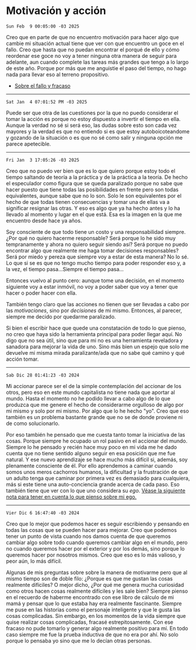 # Motivación y acción

`Sun Feb  9 00:05:00 -03 2025`

Creo que en parte de que no encuentro motivación para hacer algo que
cambie mi situación actual tiene que ver con que encuentro un goce en el fallo.
Creo que hasta que no puedan encontrar el porqué de ello y cómo reordenar ese goce
no voy a tener ninguna otra manera de seguir para adelante,
aun cuando complete las tareas más grandes que tengo a lo largo de este año.
Porque por más que me anguistie el paso del tiempo,
no hago nada para llevar eso al terreno propositivo.

- [Sobre el fallo y fracaso](./on-failing.md)

---

`Sat Jan  4 07:01:52 PM -03 2025`

Puede ser que otra de las cuestiones por la que no puedo considerar el tomar la acción
es porque no estoy dispuesto a invertir el tiempo en ella.
Aunque la verdad no sé si será eso,
las dudas sobre esto son cada vez mayores y la verdad es que no entiendo si es que
estoy autoboicoteandome y gozando de la situación
o es que no sé como salir y ninguna opción me parece apetecible.

---

`Fri Jan  3 17:05:26 -03 2025`

Creo que no puedo ver bien que es lo que quiero porque estoy todo el tiempo saltando
de teoría a la práctica y de la práctica a la teoría.
De hecho el especulador como figura que se queda paralizado porque no sabe que hacer puesto que
tiene todas las posibilidades en frente pero son todas equivalentes,
aunque sabe que no lo son.
Solo le son equivalentes por el hecho de que todas tienen consecuencias y
tomar una de ellas va a significar resignar las otras.
Y eso es algo que ya ha hecho antes y lo ha llevado al momento y lugar en el que está.
Esa es la imagen en la que me encuentro desde hace ya años.

Soy consciente de que todo tiene un costo y una responsabilidad siempre.
¿Por qué no quiero hacerme responsable?
Será porque lo he sido muy tempranamente y ahora no quiero seguir siendo así?
Será porque no puedo encontrar algo que realmente me haga tomar decisiones responsables?
Será por miedo y pereza que siempre voy a estar de esta manera?
No lo sé.
Lo que si se es que no tengo mucho tiempo para poder responder eso y,
a la vez,
el tiempo pasa...Siempre el tiempo pasa...

Entonces vuelvo al punto cero:
aunque tome una decisión, en el momento siguiente voy a estar inmóvil,
no voy a poder saber que voy a tener que hacer o poder hacer con ella.

También tengo claro que las acciones no tienen que ser llevadas a cabo por las *motivaciones*,
sino por *decisiones* de mi mismo.
Entonces, al parecer, siempre me decido por quedarme paralizado.

Si bien el escribir hace que quede una constatación de todo lo que pienso,
no creo que haya sido la herramienta principal para poder llegar aquí.
No digo que no sea útil, sino que para mi no es una herramienta reveladora
y sanadora para mejorar la vida de uno.
Sino más bien un espejo que solo me devuelve mi misma mirada paralizante/ada
que no sabe qué camino y qué acción tomar.

---

`Sab Dic 28 01:41:23 -03 2024`

Mi accionar parece ser el de la simple contemplación del accionar de los otros,
pero eso en este mundo capitalista no tiene nada que aportar al mundo.
Hasta el momento no he podido llevar a cabo algo de lo que produzca que
me genere el hecho de considerarme orgulloso de algo por mi mismo
y solo por mi mismo.
Por algo que lo he hecho "yo".
Creo que eso también es un problema bastante grande que no se de donde proviene
ni de como solucionarlo.

Por eso también he pensado que me cuesta tanto tomar la iniciativa de las cosas.
Porque siempre he ocupado un rol pasivo en el accionar del mundo.
Siempre lo he pensado y recién hace muy poco en mi vida me he dado cuenta que
no tiene sentido alguno seguir en esa posición que me fue natural.
Y ese nuevo aprendizaje se hace mucho más difícil si, además, soy plenamente consciente de él.
Por ello aprendemos a caminar cuando somos unos meros cachorros humanos,
la dificultad y la frustración de que un adulto tenga que caminar por primera vez
es demasiado para cualquiera,
más si este tiene una auto-conciencia grande acerca de cada paso.
Eso también tiene que ver con lo que uno considera su *ego*.
[Véase la siguiente nota para tener en cuenta lo que pienso sobre mi ego.](./on-ego.md)

---

`Vier Dic 6 16:47:40 -03 2024`

Creo que lo mejor que podemos hacer es seguir escribiendo y pensando en todas las cosas
que se pueden hacer para mejorar.
Creo que podemos tener un punto de vista cuando nos damos cuenta de que queremos cambiar algo
sobre todo cuando queremos cambiar algo en el mundo,
pero no cuando queremos hacer por el exterior y por los demás,
sino porque lo queremos hacer por nosotros mismos.
Creo que eso es lo más valioso, y peor aún, lo más difícil.

Algunas de mis preguntas sobre sobre la manera de motivarme pero
que al mismo tiempo son de doble filo:
¿Porque es que me gustan las cosas realmente difíciles?
O mejor dicho,
¿Por qué me genera mucha curiosidad como otros hacen cosas realmente difíciles y les sale bien?
Siempre pienso en el recuerdo de haberme encontrado con ese libro de cálculo de mi mamá
y pensar que lo que estaba hay era realmente fascinante.
Siempre me puse en las historias como el personaje inteligente y que le gusta las cosas complicadas.
Sin embargo, en los momentos de la vida siempre que quise realizar cosas complicadas,
fracasé estrepitosamente.
Con ese fracaso no pude tomarlo y generar algo realmente positivo para mí.
En todo caso siempre me fue la prueba inductiva de que no era por ahí.
No solo porque lo pensaba yo sino que me lo decían otras personas.
